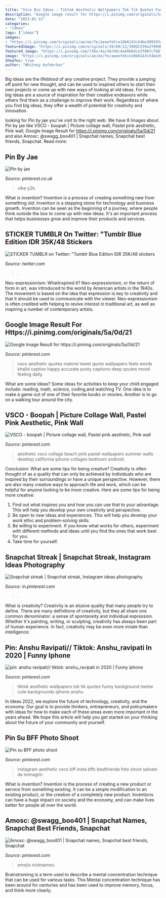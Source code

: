 ```yaml
---
title: "Vsco Bio Ideas : Tiktok Aesthetic Wallpapers Tok Tik Quotes Funny Background Meme Cute Backgrounds Iphone Anshu"
description: "Google image result for https://i.pinimg.com/originals/5a/0d/21"
date: "2023-01-12"
categories:
- "ideas"
tags: ["ideas"]
images:
- "https://i.pinimg.com/originals/ae/ee/fe/aeeefe5ce10b8143c54be309593c8706.jpg"
featuredImage: "https://i.pinimg.com/originals/39/89/22/39892259a37899bde42ce948e1ccdc68.jpg"
featured_image: "https://i.pinimg.com/736x/4a/49/b0/4a49b0dce3f06fcf687a78e59537797b.jpg"
image: "https://i.pinimg.com/originals/ae/ee/fe/aeeefe5ce10b8143c54be309593c8706.jpg"
ShowToc: true
author: "Whitney Aufderhar"
---
```



Big ideas are the lifeblood of any creative project. They provide a jumping off point for new thought, and can be used to inspired others to start their own projects or come up with new ways of looking at old ideas. For some, big ideas are a source of inspiration for their creative endeavors while others find them as a challenge to improve their work. Regardless of where you find big ideas, they offer a wealth of potential for creativity and innovation.

	

		
looking for Pin by jae you've visit to the right web. We have 8 Images about Pin by jae like VSCO - boopah | Picture collage wall, Pastel pink aesthetic, Pink wall, Google Image Result for https://i.pinimg.com/originals/5a/0d/21 and also Amosc: @swagg_boo401 | Snapchat names, Snapchat best friends, Snapchat. Read more:
		
    
## Pin By Jae

<img loading=lazy src="https://i.pinimg.com/736x/d6/d8/58/d6d858faf4372515d885e8727eeede64.jpg" onerror="this.onerror=null;this.src='https://tse1.mm.bing.net/th?id=OIP.RSVaZ_hthM_hHSAfmwqjjwHaHX&amp;pid=15.1';" alt="Pin by jae">

_Source: pinterest.co.uk_

>vibe y2k. 

	

What is invention?
Invention is a process of creating something new from something old. Invention is a stepping stone for technology and business growth. Invention can be seen as the beginning of a journey, where people think outside the box to come up with new ideas. It's an important process that helps businesses grow and improve their products and services.

    
## STICKER TUMBLR On Twitter: &quot;Tumblr Blue Edition IDR 35K/48 Stickers

<img loading=lazy src="https://pbs.twimg.com/media/CTIdpEUUcAAi6m9.jpg:large" onerror="this.onerror=null;this.src='https://tse3.mm.bing.net/th?id=OIP.YYCrUOPJUJBeQDK8rRr4HQHaKe&amp;pid=15.1';" alt="STICKER TUMBLR on Twitter: &quot;Tumblr Blue Edition IDR 35K/48 stickers">

_Source: twitter.com_

>. 

	

Neo-expressionism: Whatinspired it?
Neo-expressionism, or the return of form in art, was introduced to the world by American artists in the 1940s. The movement is based on the idea that expression is key to creativity and that it should be used to communicate with the viewer. Neo-expressionism is often credited with helping to revive interest in traditional art, as well as inspiring a number of contemporary artists.

    
## Google Image Result For Https://i.pinimg.com/originals/5a/0d/21

<img loading=lazy src="https://i.pinimg.com/736x/a8/aa/98/a8aa98de5f116b5fafbb2ac928e404ea.jpg" onerror="this.onerror=null;this.src='https://tse1.mm.bing.net/th?id=OIP.8VtrxptHUJOhGSw9MfYQfgHaKh&amp;pid=15.1';" alt="Google Image Result for https://i.pinimg.com/originals/5a/0d/21">

_Source: pinterest.com_

>vsco aesthetic quotes malone tweet quote wallpapers feels words khalid caption happy accurate posty captions deep qoutes mood feeling daily. 

	

What are some ideas?
Some ideas for activities to keep your child engaged include: reading, math, science, coding,and watching TV. One idea is to make a game out of one of their favorite books or movies. Another is to go on a walking tour around the city.

    
## VSCO - Boopah | Picture Collage Wall, Pastel Pink Aesthetic, Pink Wall

<img loading=lazy src="https://i.pinimg.com/originals/79/ee/80/79ee80a30ba6a19b9f96d574eefdb59f.jpg" onerror="this.onerror=null;this.src='https://tse2.mm.bing.net/th?id=OIP.4a0vySRLFGwbyP7k_XjWTQHaNK&amp;pid=15.1';" alt="VSCO - boopah | Picture collage wall, Pastel pink aesthetic, Pink wall">

_Source: pinterest.com_

>aesthetic vsco collage beach pink pastel wallpapers summer walls desktop california iphone collages bedroom android. 

	

Conclusion: What are some tips for being creative?
Creativity is often thought of as a quality that can only be achieved by individuals who are inspired by their surroundings or have a unique perspective. However, there are also many creative ways to approach life and work, which can be helpful for anyone looking to be more creative. Here are some tips for being more creative: 
1) Find out what inspires you and how you can use that to your advantage. This will help you develop your own creativity and perspective. 
2) Be open to new ideas and experiences. This will help you develop your work ethic and problem-solving skills. 
3) Be willing to experiment. If you know what works for others, experiment with different methods and ideas until you find the ones that work best for you. 
4) Take time for yourself.

    
## Snapchat Streak | Snapchat Streak, Instagram Ideas Photography

<img loading=lazy src="https://i.pinimg.com/originals/ae/ee/fe/aeeefe5ce10b8143c54be309593c8706.jpg" onerror="this.onerror=null;this.src='https://tse3.mm.bing.net/th?id=OIP._hWeZdPrjs0i0MDP_4LzMgHaNK&amp;pid=15.1';" alt="Snapchat streak | Snapchat streak, Instagram ideas photography">

_Source: in.pinterest.com_

>. 

	

What is creativity?
Creativity is an elusive quality that many people try to define. There are many definitions of creativity, but they all share one common denominator: a sense of spontaneity and individual expression. Whether it's painting, writing, or sculpting, creativity has always been part of human experience. In fact, creativity may be even more innate than intelligence.

    
## Pin: Anshu Ravipati// Tiktok: Anshu_ravipati In 2020 | Funny Iphone

<img loading=lazy src="https://i.pinimg.com/736x/4a/49/b0/4a49b0dce3f06fcf687a78e59537797b.jpg" onerror="this.onerror=null;this.src='https://tse2.mm.bing.net/th?id=OIP.loyRmE4wtor7N2IE5BPXDgHaNL&amp;pid=15.1';" alt="pin: anshu ravipati// tiktok: anshu_ravipati in 2020 | Funny iphone">

_Source: pinterest.com_

>tiktok aesthetic wallpapers tok tik quotes funny background meme cute backgrounds iphone anshu. 

	

In Ideas 2022, we explore the future of technology, creativity, and the economy. Our goal is to provide thinkers, entrepreneurs, and policymakers with ideas for how to make each of these areas even more important in the years ahead. We hope this article will help you get started on your thinking about the future of your community and yourself.

    
## Pin Su BFF Photo Shoot

<img loading=lazy src="https://i.pinimg.com/originals/39/89/22/39892259a37899bde42ce948e1ccdc68.jpg" onerror="this.onerror=null;this.src='https://tse2.mm.bing.net/th?id=OIP.cpW5lHt93au639jFMP27HQHaJ4&amp;pid=15.1';" alt="Pin su BFF photo shoot">

_Source: pinterest.com_

>instagram aesthetic vsco bff insta bffs bestfriends foto shoot salvato da immagini. 

	

What is invention?
Invention is the process of creating a new product or service from something existing. It can be a simple modification to an existing product, or the creation of a completely new product. Inventions can have a huge impact on society and the economy, and can make lives better for people all over the world.

    
## Amosc: @swagg_boo401 | Snapchat Names, Snapchat Best Friends, Snapchat

<img loading=lazy src="https://i.pinimg.com/736x/60/3d/12/603d12960a20dd386109a97bc641c8e7.jpg" onerror="this.onerror=null;this.src='https://tse4.mm.bing.net/th?id=OIP.uo8QeSCfPCO7ieGNceYQywHaQB&amp;pid=15.1';" alt="Amosc: @swagg_boo401 | Snapchat names, Snapchat best friends, Snapchat">

_Source: pinterest.com_

>emojis nicknames. 

	

Brainstroming is a term used to describe a mental concentration technique that can be used for various tasks. This Mental concentration technique has been around for centuries and has been used to improve memory, focus, and think more clearly.

